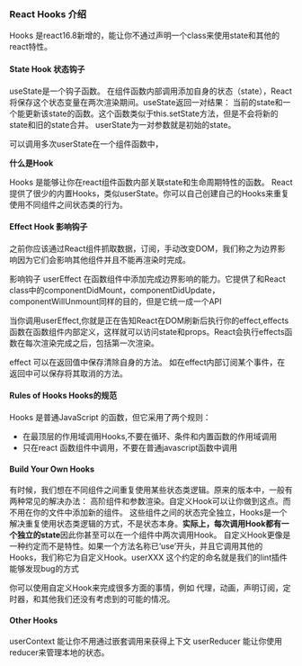 ### React Hooks 介绍

Hooks 是react16.8新增的，能让你不通过声明一个class来使用state和其他的react特性。

#### State Hook 状态钩子

useState是一个钩子函数。 在组件函数内部调用添加自身的状态（state），React 将保存这个状态变量在两次渲染期间。useState返回一对结果： 当前的state和一个能更新该state的函数。这个函数类似于this.setState方法，但是不会将新的state和旧的state合并。
userState为一对参数就是初始的state。

可以调用多次userState在一个组件函数中，

**什么是Hook**

Hooks 是能够让你在react组件函数内部关联state和生命周期特性的函数。
React 提供了很少的内置Hooks，类似userState。你可以自己创建自己的Hooks来重复使用不同组件之间状态类的行为。

#### Effect Hook 影响钩子

之前你应该通过React组件抓取数据，订阅，手动改变DOM，我们称之为边界影响因为它们会影响其他组件并且不能再渲染时完成。

影响钩子 userEffect 在函数组件中添加完成边界影响的能力。它提供了和React class中的componentDidMount，componentDidUpdate，componentWillUnmount同样的目的，但是它统一成一个API

当你调用userEffect,你就是正在告知React在DOM刷新后执行你的effect,effects函数在函数组件内部定义，这样就可以访问state和props。React会执行effects函数在每次渲染完成之后，包括第一次渲染。

effect 可以在返回值中保存清除自身的方法。 如在effect内部订阅某个事件，在返回中可以保存将其取消的方法。

#### Rules of Hooks  Hooks的规范

Hooks 是普通JavaScript 的函数，但它采用了两个规则：

* 在最顶层的作用域调用Hooks,不要在循环、条件和内置函数的作用域调用
* 只在react 函数组件中调用，不要在普通javascript函数中调用

#### Build Your Own Hooks

有时候，我们想在不同组件之间重复使用某些状态类逻辑。原来的版本中，一般有两种常见的解决办法： 高阶组件和参数渲染。自定义Hook可以让你做到这点。而不用在你的文件中添加新的组件。
这些组件之间的状态完全独立，Hooks是一个解决重复使用状态类逻辑的方式，不是状态本身。**实际上，每次调用Hook都有一个独立的state**因此你甚至可以在一个组件中两次调用Hook。
自定义Hook更像是一种约定而不是特性。如果一个方法名称已‘use’开头，并且它调用其他的Hooks，我们称它为自定义Hook。userXXX 这个约定的命名就是我们的lint插件能够发现bug的方式

你可以使用自定义Hook来完成很多方面的事情，例如 代理，动画，声明订阅，定时器，和其他我们还没有考虑到的可能的情况。

#### Other Hooks

userContext  能让你不用通过嵌套调用来获得上下文
userReducer 能让你使用reducer来管理本地的状态。



